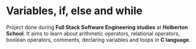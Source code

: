 # Variables, if, else and while

Project done during **Full Stack Software Engineering studies** at **Holberton School**. It aims to learn about arithmetic operators, relational operators, boolean operators, comments, declaring variables and loops in **C language**.